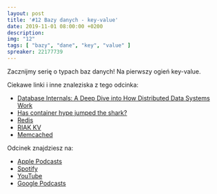```yaml
---
layout: post
title: '#12 Bazy danych - key-value'
date: 2019-11-01 08:00:00 +0200
description: 
img: "12"
tags: [ "bazy", "dane", "key", "value" ] 
spreaker: 22177739
---
```

Zacznijmy serię o typach baz danych! Na pierwszy ogień key-value.

Ciekawe linki i inne znaleziska z tego odcinka:

- [Database Internals: A Deep Dive into How Distributed Data Systems Work](https://www.databass.dev/)
- [Has container hype jumped the shark?](https://www.zdnet.com/article/has-container-hype-jumped-the-shark/)
- [Redis](https://redis.io)
- [RIAK KV](https://riak.com/products/riak-kv/index.html)
- [Memcached](https://memcached.org/)

Odcinek znajdziesz na:

- [Apple Podcasts](https://podcasts.apple.com/pl/podcast/bazy-danych-key-value/id1477067604?i=1000455656141&l=pl)
- [Spotify](https://open.spotify.com/episode/2Fkn5Tt8bWnQJSYjCCU9KW)
- [YouTube](https://youtu.be/aW0J8KF-m1Y)
- [Google Podcasts](https://podcasts.google.com/?feed=aHR0cHM6Ly9hbmNob3IuZm0vcy84NzIwMTBjL3BvZGNhc3QvcnNz&episode=NjQ3YjFmMzYtY2VkMC01M2JhLTI2NWYtZTA4NTQ5NGQ0ZTgy)
